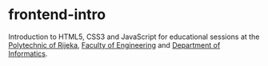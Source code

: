# frontend-intro

Introduction to HTML5, CSS3 and JavaScript for educational sessions at the [Polytechnic of Rijeka](https://www.veleri.hr/), [Faculty of Engineering](http://www.riteh.uniri.hr/) and [Department of Informatics](https://www.inf.uniri.hr/hr/).
